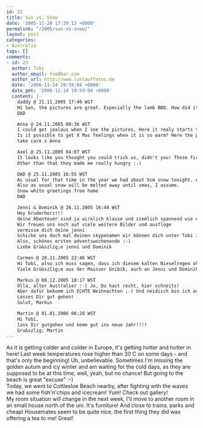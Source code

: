 ```yaml
---
id: 22
title: Sun vs. Snow
date: '2005-11-28 17:39:12 +0000'
permalink: "/2005/sun-vs-snow/"
layout: post
categories:
- Australia
tags: []
comments:
- id: 23
  author: Tobi
  author_email: foo@bar.com
  author_url: http://www.lustauffotos.de
  date: '2006-11-14 20:59:04 +0000'
  date_gmt: '2006-11-14 19:59:04 +0000'
  content: |-
    daddy @ 21.11.2005 17:49 WST
    Hi Son, the pictures are great. Especially the lamb BBQ. How did it taste? I looks great on the pictures. Post some more pics of you!
    DAD

    Anna @ 24.11.2005 00:36 WST
    I could get jealous when I see the pictures. Here it realy starts to get cold. Tomorrow its Thanksgiving and its suppost to snow. And I have to drive ahhh... Will see what happen. Hopr you enjoy your endless summer ;) I start to freezzzz. My mum is coming to visit me next week :)
    Is it possible to get X Mas feelings when it is so warm? Here the people start already to put the Christmas stuff on their houses.
    take care x Anna

    Axel @ 25.11.2005 04:07 WST
    It looks like you thought you could trick us, didn't you! Those first three pics from your "Fish'n Chips" set are from nowhere near Cottesloe Beach (if I am not completely senile, or they ruined the whole place, respectively). Looks more like Fremantle to me.
    Other than that they made me really hungry :-)

    DAD @ 25.11.2005 16:55 WST
    As usual for that time in the year we had about 5cm snow tonight. And even more snow is expected coming night and on Sunday. All of Hesse is covered with snow.
    Also as usual snow will be melted away until xmas, I assume.
    Snow white greetings from home
    DAD

    Jenni & Dominik @ 26.11.2005 16:44 WST
    Hey bruderherz!!!
    deine Abenteuer sind ja wirklich klasse und ziemlich spannend wie wir auf den Foto&acute;s sehen konnten, ja während du die sonne und den Strand genie&szlig;t, haben wir hier diese woche den weihnachsmarkt mit dem ersten glühwein eröffnet. mit den kindern singen wir die ersten nikolauslieder und am Sonntag brennt bald die adventskerze.auch den schnee haben wir schon begrü&szlig;t am freitag waren es doch schon 5cm nur leider zu wenig zum Snowboarden...
    Wir freuen uns noch auf viele weitere Bilder und ausflüge
    vermisse dich deine jenni
    Schicke uns doch mal deinen skypenamen wir können dich unter Tobi in the skype nicht finden ober hast du keine zeit zum quatschen
    Also, schönes ersten adventswochenende :-)
    Liebe Grü&szlig;e jenni und Dominik

    Carmen @ 28.11.2005 22:46 WST
    Hi Tobi, also ich muss sagen, dass ich diesem kalten Nieselregen ohne zu Zögern Strand und Eis vorziehen würde ;-) - dafür haben wir den Glühwein (um das Wetter schöner zu trinken???)!!!
    Viele Grü&szlig;e aus der Mainzer Unibib, auch an Jenni und Dominik!!!

    Markus @ 08.12.2005 18:17 WST
    Olla, alter Australier :-) Jo, Du hast recht, hier schneits!
    Aber dafür bekomm ich ECHTE Weihnachten ;-) Und neidisch bin ich auch nicht, nein nein nein!!!
    Lasses Dir gut gehen!
    Salut, Markus

    Martin @ 01.01.2006 06:28 WST
    Hi Tobi,
    lass Dir gutgehen und komm gut ins neue Jahr!!!!
    Gru&szlig; Martin
---
```

As it is getting colder and colder in Europe, it's getting hotter and hotter in here! Last week temperatures rose higher than 30 C on some days - and that's only the beginning! Uh, unbelievable. Sometimes I'm missing the golden autum and icy winter and am waiting for the cold days, as they are supposed to be at this time, well, yeah, but no chance! But going to the beach is great "excuse" :-)  
Today, we went to Cottlesloe Beach nearby, after fighting with the waves we had some fish'n'chips and icecream! Yum! Check out gallery!  
My room situation will change in the next week, I'll move to another room in an small house north of the uni. It's furniture! And close to trains, parks and cheap! Housemates seem to be quite nice, the first thing they did was offering a tea to me! Great!